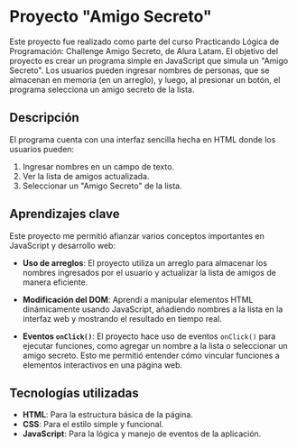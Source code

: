 # Proyecto "Amigo Secreto"

Este proyecto fue realizado como parte del curso Practicando Lógica de Programación: Challenge Amigo Secreto, de Alura Latam. El objetivo del proyecto es crear un programa simple en JavaScript que simula un "Amigo Secreto". Los usuarios pueden ingresar nombres de personas, que se almacenan en memoria (en un arreglo), y luego, al presionar un botón, el programa selecciona un amigo secreto de la lista.

## Descripción

El programa cuenta con una interfaz sencilla hecha en HTML donde los usuarios pueden:
1. Ingresar nombres en un campo de texto.
2. Ver la lista de amigos actualizada.
3. Seleccionar un "Amigo Secreto" de la lista.

## Aprendizajes clave

Este proyecto me permitió afianzar varios conceptos importantes en JavaScript y desarrollo web:

- **Uso de arreglos**: El proyecto utiliza un arreglo para almacenar los nombres ingresados por el usuario y actualizar la lista de amigos de manera eficiente.
  
- **Modificación del DOM**: Aprendí a manipular elementos HTML dinámicamente usando JavaScript, añadiendo nombres a la lista en la interfaz web y mostrando el resultado en tiempo real.

- **Eventos `onClick()`**: El proyecto hace uso de eventos `onClick()` para ejecutar funciones, como agregar un nombre a la lista o seleccionar un amigo secreto. Esto me permitió entender cómo vincular funciones a elementos interactivos en una página web.

## Tecnologías utilizadas

- **HTML**: Para la estructura básica de la página.
- **CSS**: Para el estilo simple y funcional.
- **JavaScript**: Para la lógica y manejo de eventos de la aplicación.
